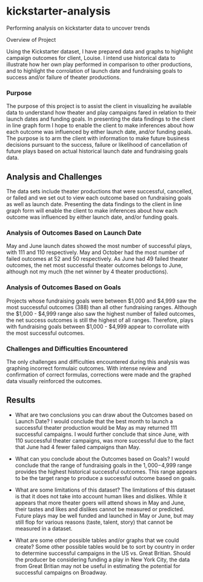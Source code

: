 # kickstarter-analysis
Performing analysis on kickstarter data to uncover trends

Overview of Project

Using the Kickstarter dataset, I have prepared data and graphs to highlight campaign outcomes for client, Louise. I intend use historical data to illustrate how her own play performed in comparison to other productions, and to highlight the corrolation of launch date and fundraising goals to success and/or failure of theater productions. 

### Purpose

The purpose of this project is to assist the client in visualizing he available data to understand how  theater and play campaigns fared in relation to their launch dates and funding goals.  In presenting the data findings to the client in line graph form I hope to enable the client to make inferences about how each outcome was influenced by either launch date, and/or funding goals.  The purpose is to arm the client with information to make future business decisions pursuant to the success, failure or likelihood of cancellation of  future plays based on actual historical launch date and fundraising goals data.

## Analysis and Challenges

The data sets include theater productions that were successful, cancelled, or failed and we set out to view each outcome based on fundraising goals as well as launch date.  Presenting the data findings to the client in line graph form will enable the client to make inferences about how each outcome was influenced by either launch date, and/or funding goals.

### Analysis of Outcomes Based on Launch Date

May and June launch dates showed the most number of successful plays, with 111 and 110 respectively.  May and October had the most number of failed outcomes at 52 and 50 respectively.  As June had 49 failed theater outcomes, the net most successful theater outcomes belongs to June, although not my much (the net winner by 4 theater productions). 

### Analysis of Outcomes Based on Goals

Projects whose fundraising goals were between $1,000 and $4,999 saw the most successful outcomes (388) than all other fundraising ranges.  Although the $1,000 - $4,999 range also saw the highest number of failed outcomes, the net success outcomes is still the highest of all ranges.  Therefore, plays with fundraising goals between $1,000 - $4,999 appear to corrollate with the most successful outcomes.


### Challenges and Difficulties Encountered

The only challenges and difficulties encountered during this analysis was graphing incorrect formulaic outcomes.  With intense review and confirmation of correct formulas, corrections were made and the graphed data visually reinforced the outcomes.

## Results

- What are two conclusions you can draw about the Outcomes based on Launch Date?
I would conclude that the best month to launch a successful theater production would be May as may returned 111 successful campaigns.  I would further conclude that since June, with 110 successful theater campaigns, was more successful due to the fact that June had 4 fewer failed campaigns than May.  

- What can you conclude about the Outcomes based on Goals?
I would conclude that the range of fundraising goals in the $1,000-$4,999 range provides the highest historical successful outcomes.  This range appears to be the target range to produce a successful outcome based on goals.

- What are some limitations of this dataset?
The limitations of this dataset is that it does not take into account human likes and dislikes.  While it appears that more theater goers will attend shows in May and June, their tastes and likes and dislikes cannot be measured or predicted.  Future plays may be well funded and launched in May or June, but may still flop for various reasons (taste, talent, story) that cannot be measured in a dataset.

- What are some other possible tables and/or graphs that we could create?
Some other possible tables would be to sort by country in order to determine successful campaigns in the US vs. Great Britian.  Should the producer be considering funding a play in New York City, the data from Great Britian may not be useful in estimating the potential for successful campaigns on Broadway.
